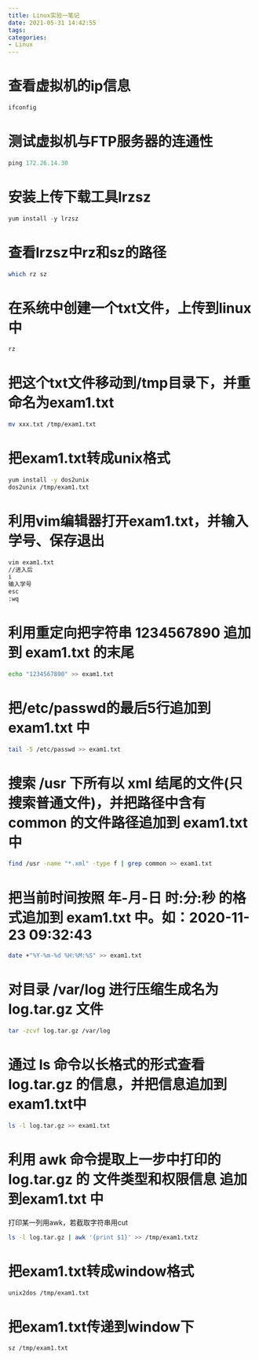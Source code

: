 ```yaml
---
title: Linux实验一笔记
date: 2021-05-31 14:42:55
tags:
categories:
- Linux
---
```


# 查看虚拟机的ip信息

```javascript
ifconfig
```

# 测试虚拟机与FTP服务器的连通性

```javascript
ping 172.26.14.30
```

# 安装上传下载工具lrzsz

```javascript
yum install -y lrzsz
```

# 查看lrzsz中rz和sz的路径

```bash
which rz sz
```

# 在系统中创建一个txt文件，上传到linux中

```bash
rz
```

# 把这个txt文件移动到/tmp目录下，并重命名为exam1.txt

```bash
mv xxx.txt /tmp/exam1.txt
```

# 把exam1.txt转成unix格式

```bash
yum install -y dos2unix
dos2unix /tmp/exam1.txt
```

# 利用vim编辑器打开exam1.txt，并输入学号、保存退出

```bash
vim exam1.txt
//进入后
i
输入学号
esc
:wq
```

# 利⽤重定向把字符串 1234567890 追加到 exam1.txt 的末尾

```bash
echo "1234567890" >> exam1.txt
```

# 把/etc/passwd的最后5⾏追加到 exam1.txt 中

```bash
tail -5 /etc/passwd >> exam1.txt
```

# 搜索 /usr 下所有以 xml 结尾的⽂件(只搜索普通⽂件)，并把路径中含有 common 的⽂件路径追加到 exam1.txt 中

```bash
find /usr -name "*.xml" -type f | grep common >> exam1.txt
```

# 把当前时间按照 年-⽉-⽇ 时:分:秒 的格式追加到 exam1.txt 中。如：2020-11-23 09:32:43

```bash
date +"%Y-%m-%d %H:%M:%S" >> exam1.txt
```

# 对⽬录 /var/log 进⾏压缩⽣成名为 log.tar.gz ⽂件

```bash
tar -zcvf log.tar.gz /var/log
```

# 通过 ls 命令以⻓格式的形式查看 log.tar.gz 的信息，并把信息追加到 exam1.txt中

```bash
ls -l log.tar.gz >> exam1.txt
```

# 利⽤ awk 命令提取上⼀步中打印的 log.tar.gz 的 ⽂件类型和权限信息 追加到exam1.txt 中

打印某一列用awk，若截取字符串用cut

```bash
ls -l log.tar.gz | awk '{print $1}' >> /tmp/exam1.txtz
```

# 把exam1.txt转成window格式

```bash
unix2dos /tmp/exam1.txt
```

# 把exam1.txt传递到window下

```bash
sz /tmp/exam1.txt
```

